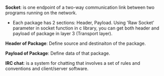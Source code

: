 **Socket**: is one endpoint of a two-way communication link between two programs running on the network.
* Each package has 2 sections: Header, Payload. Using 'Raw Socket' parameter in socket function in c library, you can get both header and payload of package in layer 3 (Transport layer).

**Header of Package**: Define source and destinaiton of the package.

**Payload of Package**: Define data of that package.

**IRC chat**: is a system for chatting that involves a set of rules and conventions and client/server software.